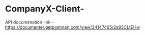 # CompanyX-Client-

API documenation link - https://documenter.getpostman.com/view/24147495/2s93CLtEHw
